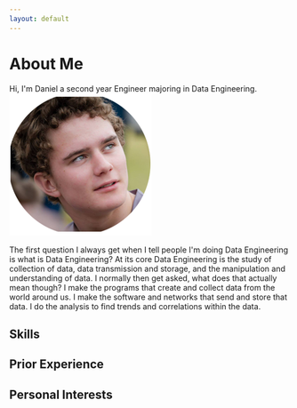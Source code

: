 ```yaml
---
layout: default
---
```

# About Me

Hi, I'm Daniel a second year Engineer majoring in Data Engineering.                                                                             ![Photo](./assets/images/Website_Photo.png)

The first question I always get when I tell people I'm doing Data Engineering is what is Data Engineering?
At its core Data Engineering is the study of collection of data, data transmission and storage, and the manipulation and understanding of data.
I normally then get asked, what does that actually mean though?
I make the programs that create and collect data from the world around us.
I make the software and networks that send and store that data.
I do the analysis to find trends and correlations within the data.  

## Skills




## Prior Experience





## Personal Interests
